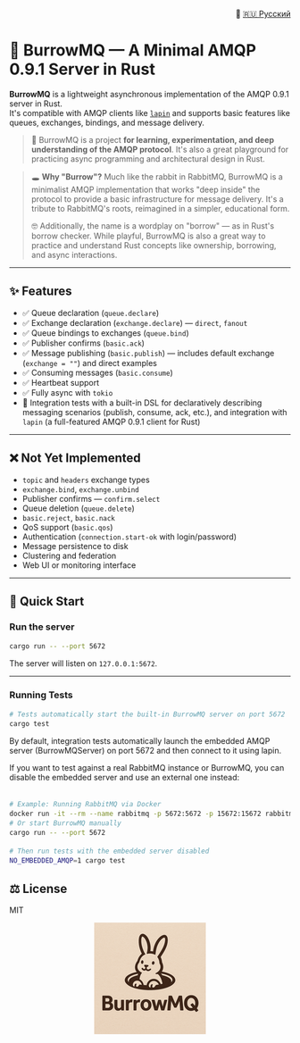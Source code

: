 <p align="right">
  📄 <a href="README.ru.md">🇷🇺 Русский</a>
</p>

# 🐰 BurrowMQ — A Minimal AMQP 0.9.1 Server in Rust

**BurrowMQ** is a lightweight asynchronous implementation of the AMQP 0.9.1 server in Rust.\
It's compatible with AMQP clients like [`lapin`](https://github.com/CleverCloud/lapin) and supports basic features like queues, exchanges, bindings, and message delivery.

> 🦀 BurrowMQ is a project **for learning, experimentation, and deep understanding of the AMQP protocol**. It's also a great playground for practicing async programming and architectural design in Rust.

> 🕳️ **Why "Burrow"?** Much like the rabbit in RabbitMQ, BurrowMQ is a minimalist AMQP implementation that works "deep inside" the protocol to provide a basic infrastructure for message delivery. It's a tribute to RabbitMQ's roots, reimagined in a simpler, educational form.
> 
> 🤓 Additionally, the name is a wordplay on "borrow" — as in Rust's borrow checker. While playful, BurrowMQ is also a great way to practice and understand Rust concepts like ownership, borrowing, and async interactions.

---

## ✨ Features

- ✅ Queue declaration (`queue.declare`)
- ✅ Exchange declaration (`exchange.declare`) — `direct`, `fanout`
- ✅ Queue bindings to exchanges (`queue.bind`)
- ✅ Publisher confirms (`basic.ack`)
- ✅ Message publishing (`basic.publish`) — includes default exchange (`exchange = ""`) and direct examples
- ✅ Consuming messages (`basic.consume`)
- ✅ Heartbeat support
- ✅ Fully async with `tokio`
- 🧪 Integration tests with a built-in DSL for declaratively describing messaging scenarios (publish, consume, ack, etc.), and integration with `lapin` (a full-featured AMQP 0.9.1 client for Rust)

---

## ❌ Not Yet Implemented

- `topic` and `headers` exchange types
- `exchange.bind`, `exchange.unbind`
- Publisher confirms — `confirm.select`
- Queue deletion (`queue.delete`)
- `basic.reject`, `basic.nack`
- QoS support (`basic.qos`)
- Authentication (`connection.start-ok` with login/password)
- Message persistence to disk
- Clustering and federation
- Web UI or monitoring interface

---

## 🚀 Quick Start

### Run the server

```bash
cargo run -- --port 5672
```

The server will listen on `127.0.0.1:5672`.

---

### Running Tests

```bash
# Tests automatically start the built-in BurrowMQ server on port 5672
cargo test
```

By default, integration tests automatically launch the embedded AMQP server (BurrowMQServer) on port 5672 and then connect to it using lapin.

If you want to test against a real RabbitMQ instance or BurrowMQ, you can disable the embedded server and use an external one instead:

```bash

# Example: Running RabbitMQ via Docker
docker run -it --rm --name rabbitmq -p 5672:5672 -p 15672:15672 rabbitmq:4-management
# Or start BurrowMQ manually
cargo run -- --port 5672

# Then run tests with the embedded server disabled
NO_EMBEDDED_AMQP=1 cargo test
```


## ⚖️ License

MIT

<p align="center">
  <img src="docs/burrowmq-logo.png" width="200" alt="BurrowMQ logo" />
</p>